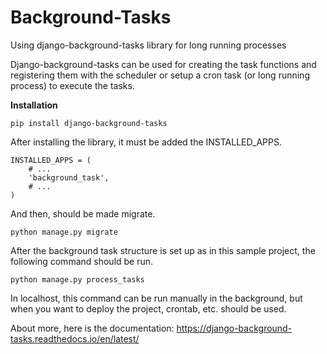 # Background-Tasks
Using django-background-tasks library for long running processes

Django-background-tasks can be used for creating the task functions and registering them with the scheduler or setup a cron task (or long running process) to execute the tasks.

**Installation**

```
pip install django-background-tasks
```

After installing the library, it must be added the INSTALLED_APPS.

```
INSTALLED_APPS = (
    # ...
    'background_task',
    # ...
)
```
And then, should be made migrate.
```
python manage.py migrate
```
After the background task structure is set up as in this sample project, the following command should be run.
```
python manage.py process_tasks
```
In localhost, this command can be run manually in the background, but when you want to deploy the project, crontab, etc. should be used.

About more, here is the documentation: https://django-background-tasks.readthedocs.io/en/latest/
